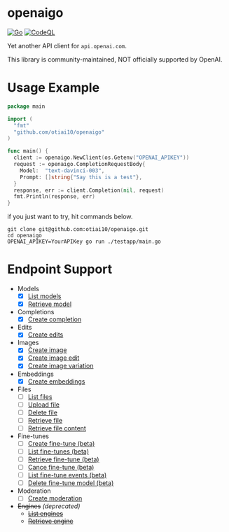 # openaigo

[![Go](https://github.com/otiai10/openaigo/actions/workflows/go.yml/badge.svg)](https://github.com/otiai10/openaigo/actions/workflows/go.yml)
[![CodeQL](https://github.com/otiai10/openaigo/actions/workflows/codeql-analysis.yml/badge.svg)](https://github.com/otiai10/openaigo/actions/workflows/codeql-analysis.yml)

Yet another API client for `api.openai.com`.

This library is community-maintained, NOT officially supported by OpenAI.

# Usage Example

```go
package main

import (
  "fmt"
  "github.com/otiai10/openaigo"
)

func main() {
  client := openaigo.NewClient(os.Getenv("OPENAI_APIKEY"))
  request := openaigo.CompletionRequestBody{
    Model:  "text-davinci-003",
    Prompt: []string{"Say this is a test"},
  }
  response, err := client.Completion(nil, request)
  fmt.Println(response, err)
}
```

if you just want to try, hit commands below.

```shell
git clone git@github.com:otiai10/openaigo.git
cd openaigo
OPENAI_APIKEY=YourAPIKey go run ./testapp/main.go
```

# Endpoint Support

- Models
  - [x] [List models](https://beta.openai.com/docs/api-reference/models/list)
  - [x] [Retrieve model](https://beta.openai.com/docs/api-reference/models/retrieve)
- Completions
  - [x] [Create completion](https://beta.openai.com/docs/api-reference/completions/create)
- Edits
  - [x] [Create edits](https://beta.openai.com/docs/api-reference/edits/create)
- Images
  - [x] [Create image](https://beta.openai.com/docs/api-reference/images/create)
  - [x] [Create image edit](https://beta.openai.com/docs/api-reference/images/create-edit)
  - [x] [Create image variation](https://beta.openai.com/docs/api-reference/images/create-variation)
- Embeddings
  - [x] [Create embeddings](https://beta.openai.com/docs/api-reference/embeddings/create)
- Files
  - [ ] [List files](https://beta.openai.com/docs/api-reference/files/list)
  - [ ] [Upload file](https://beta.openai.com/docs/api-reference/files/upload)
  - [ ] [Delete file](https://beta.openai.com/docs/api-reference/files/delete)
  - [ ] [Retrieve file](https://beta.openai.com/docs/api-reference/files/retrieve)
  - [ ] [Retrieve file content](https://beta.openai.com/docs/api-reference/files/retrieve-content)
- Fine-tunes
  - [ ] [Create fine-tune (beta)](https://beta.openai.com/docs/api-reference/fine-tunes/create)
  - [ ] [List fine-tunes (beta)](https://beta.openai.com/docs/api-reference/fine-tunes/list)
  - [ ] [Retrieve fine-tune (beta)](https://beta.openai.com/docs/api-reference/fine-tunes/retrieve)
  - [ ] [Cance fine-tune (beta)](https://beta.openai.com/docs/api-reference/fine-tunes/cancel)
  - [ ] [List fine-tune events (beta)](https://beta.openai.com/docs/api-reference/fine-tunes/events)
  - [ ] [Delete fine-tune model (beta)](https://beta.openai.com/docs/api-reference/fine-tunes/delete-model)
- Moderation
  - [ ] [Create moderation](https://beta.openai.com/docs/api-reference/moderations/create)
- ~~Engines~~ *(deprecated)*
  - ~~[List engines](https://beta.openai.com/docs/api-reference/engines/list)~~
  - ~~[Retrieve engine](https://beta.openai.com/docs/api-reference/engines/retrieve)~~

